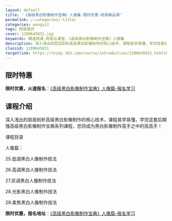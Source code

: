```yaml
---
layout: default
title: '《高级黑白影像制作宝典》人像篇-限时优惠-网易精品课'
permalink: /:categories/:title/
categories: wangyi2
tags: 网易提供
cover: 1209645831.jpg
keywords: 精选网课,网易云课堂,《高级黑白影像制作宝典》人像篇
description: 深入浅出的层层剖析高级黑白影像制作的核心技术，课程易学易懂，学完这套后期强高级黑白影像制作宝典系列课程，您将成为黑白影像
classid: 1209645831
targetlink: https://study.163.com/course/introduction/1209645831.htm?share=1&shareId=1025206652&utm_campaign=share&utm_medium=iphoneShare&utm_source=&utm_u=1025206652
---
```


## 限时特惠

**限时优惠，火速报名**：[《高级黑白影像制作宝典》人像篇-报名学习](https://study.163.com/course/introduction/1209645831.htm?share=1&shareId=1025206652&utm_campaign=share&utm_medium=iphoneShare&utm_source=&utm_u=1025206652)

## 课程介绍

深入浅出的层层剖析高级黑白影像制作的核心技术，课程易学易懂，学完这套后期强高级黑白影像制作宝典系列课程，您将成为黑白影像制作高手之中的高高手！



课程目录



人像篇：

25.低调黑白人像制作技法

26.高调黑白人像制作技法

27.灰调黑白人像制作技法

28.光影黑白人像制作技法

29.柔焦黑白人像制作技法

**限时优惠，报名地址**：[《高级黑白影像制作宝典》人像篇-报名学习](https://study.163.com/course/introduction/1209645831.htm?share=1&shareId=1025206652&utm_campaign=share&utm_medium=iphoneShare&utm_source=&utm_u=1025206652)

